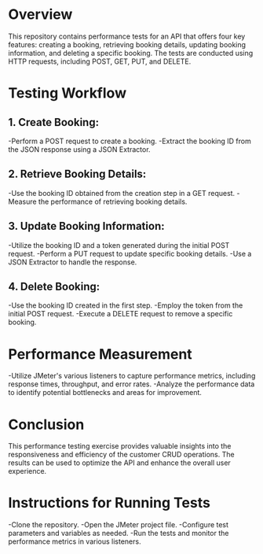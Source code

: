 # Overview
This repository contains performance tests for an API that offers four key features: creating a booking, retrieving booking details, updating booking information, and deleting a specific booking. The tests are conducted using HTTP requests, including POST, GET, PUT, and DELETE.

# Testing Workflow
## 1. Create Booking:
-Perform a POST request to create a booking.
-Extract the booking ID from the JSON response using a JSON Extractor.
## 2. Retrieve Booking Details:
-Use the booking ID obtained from the creation step in a GET request.
-Measure the performance of retrieving booking details.
## 3. Update Booking Information:
-Utilize the booking ID and a token generated during the initial POST request.
-Perform a PUT request to update specific booking details.
-Use a JSON Extractor to handle the response.
## 4. Delete Booking:
-Use the booking ID created in the first step.
-Employ the token from the initial POST request.
-Execute a DELETE request to remove a specific booking.
# Performance Measurement
-Utilize JMeter's various listeners to capture performance metrics, including response times, throughput, and error rates.
-Analyze the performance data to identify potential bottlenecks and areas for improvement.

# Conclusion
This performance testing exercise provides valuable insights into the responsiveness and efficiency of the customer CRUD operations. The results can be used to optimize the API and enhance the overall user experience.

# Instructions for Running Tests
-Clone the repository.
-Open the JMeter project file.
-Configure test parameters and variables as needed.
-Run the tests and monitor the performance metrics in various listeners.



